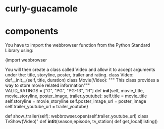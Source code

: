 # curly-guacamole
# components
You have to import the webbrowser function from the Python Standard Library using:

{import webbrowser

You will then create a class called Video and allow it to accept arguments under the: title, storyline, poster, trailer and rating.
class Video:
    def__init__(self, title, duration)
class Movie(Video):
    """ This class provides a way to store movie related information"""    
    VALID_RATINGS = ["G", "PG", "PG-13", "R"]
    def __init__(self, movie_title, movie_storyline, poster_image, trailer_youtube):
        self.title = movie_title
        self.storyline = movie_storyline
        self.poster_image_url = poster_image
        self.trailer_youtube_url = trailer_youtube}

def show_trailer(self):
        webbrowser.open(self.trailer_youtube_url)
class TvShow(Video)"
    def __intit__(season,episode, tv_station)
    def get_local)listing()
